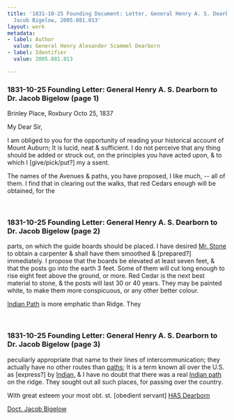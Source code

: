 ```yaml
---
title: '1831-10-25 Founding Document: Letter, General Henry A. S. Dearborn to Dr.
  Jacob Bigelow, 2005.081.013'
layout: work
metadata:
- label: Author
  value: General Henry Alexander Scammel Dearborn
- label: Identifier
  value: 2005.081.013

---
```

<div class="pages">
<div id="page-1218004">
<h3><a name="page-1218004">1831-10-25 Founding Letter: General Henry A. S. Dearborn to Dr. Jacob Bigelow (page 1)</a></h3>
<div class="page-content">
<p>Brinley Place, Roxbury <span class='line-break'> </span><date when='1837-10-25'>Octo 25, 1837</date></p>
<p>My Dear Sir,</p>
<p>I am obliged to you for <span class='line-break'> </span>the opportunity of reading your <span class='line-break'> </span>historical account of Mount Auburn; <span class='line-break'> </span>It is lucid, neat &amp; sufficient.  I do not <span class='line-break'> </span>perceive that any thing should be added <span class='line-break'> </span>or struck out, on the principles you <span class='line-break'> </span>have acted upon, &amp; to which I [give/pick/put?] my a<span class='line-break'> </span>ssent.</p>
<p>The names of the Avenues &amp; paths, <span class='line-break'> </span>you have proposed, I like much, --<span class='line-break'> </span>all of them. I find that in clearing<span class='line-break'> </span>out the walks, that red Cedars<span class='line-break'> </span>enough will be obtained, for the <span class='line-break'> </span></p>
</div>
</div>
<br />
<div id="page-1218005">
<h3><a name="page-1218005">1831-10-25 Founding Letter: General Henry A. S. Dearborn to Dr. Jacob Bigelow (page 2)</a></h3>
<div class="page-content">
<p>parts, on which the guide boards <span class='line-break'> </span>should be placed. I have desired <a href='/pages/subjects/54337' title='Stone, Mr.'>Mr.<span class='line-break'> </span>Stone</a> to obtain a carpenter &amp; shall<span class='line-break'> </span>have them smoothed &amp; [prepared?] <span class='line-break'> </span>immediately. I propose that <span class='line-break'> </span>the boards be elevated at least<span class='line-break'> </span>seven feet, &amp; that the posts go<span class='line-break'> </span>into the earth 3 feet.  Some of<span class='line-break'> </span>them will cut long enough to<span class='line-break'> </span>rise eight feet above the ground,<span class='line-break'> </span>or more. Red Cedar is the next best material<span class='line-break'> </span>to stone, &amp; the posts will last<span class='line-break'> </span>30 or 40 years.  They may be<span class='line-break'> </span>painted white, to make them<span class='line-break'> </span>more conspicuous, or any other<span class='line-break'> </span>better colour.</p>
<p><a href='/pages/subjects/54338' title='Indian Ridge Path'>Indian Path</a> is more<span class='line-break'> </span>emphatic than Ridge. They</p>
</div>
</div>
<br />
<div id="page-1218006">
<h3><a name="page-1218006">1831-10-25 Founding Letter: General Henry A. S. Dearborn to Dr. Jacob Bigelow (page 3)</a></h3>
<div class="page-content">
<p>peculiarly appropriate that<span class='line-break'> </span>name to their lines of inter<span class='line-break'></span>communication; they actually<span class='line-break'> </span>have no other routes than<span class='line-break'> </span><ins>paths</ins>;  It is a term known all<span class='line-break'> </span>over the U.S. as [express?] by <ins>Indian,</ins><span class='line-break'> </span>&amp; I have no doubt that<span class='line-break'> </span>there was a real <ins><a href='/pages/subjects/54338' title='Indian Ridge Path'>Indian path</a></ins><span class='line-break'> </span>on the ridge. They sought<span class='line-break'> </span>out all such places, for pass<span class='line-break'></span>ing over the country.</p>
<p>With great esteem<span class='line-break'> </span>your most<span class='line-break'> </span>obt. st. [obedient servant]<span class='line-break'> </span><a href='/pages/subjects/54351' title='Dearborn, Henry A. S.'>HAS Dearborn</a></p>
<p><a href='/pages/subjects/52529' title='Bigelow, Jacob'>Doct. Jacob Bigelow</a></p>
</div>
</div>
<br />
</div>

